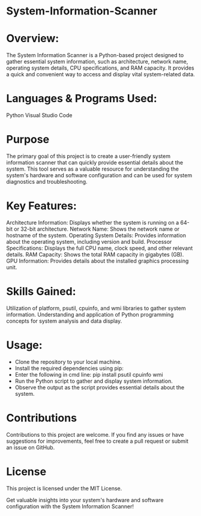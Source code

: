 # System-Information-Scanner

# Overview:
The System Information Scanner is a Python-based project designed to gather essential system information, such as architecture, network name, operating system details, CPU specifications, and RAM capacity. It provides a quick and convenient way to access and display vital system-related data.

# Languages & Programs Used:
Python
Visual Studio Code

# Purpose
The primary goal of this project is to create a user-friendly system information scanner that can quickly provide essential details about the system. This tool serves as a valuable resource for understanding the system's hardware and software configuration and can be used for system diagnostics and troubleshooting.

# Key Features:
Architecture Information: Displays whether the system is running on a 64-bit or 32-bit architecture.
Network Name: Shows the network name or hostname of the system.
Operating System Details: Provides information about the operating system, including version and build.
Processor Specifications: Displays the full CPU name, clock speed, and other relevant details.
RAM Capacity: Shows the total RAM capacity in gigabytes (GB).
GPU Information: Provides details about the installed graphics processing unit.

# Skills Gained:
Utilization of platform, psutil, cpuinfo, and wmi libraries to gather system information.
Understanding and application of Python programming concepts for system analysis and data display.

# Usage:
*  Clone the repository to your local machine.
*  Install the required dependencies using pip:
*  Enter the following in cmd line: pip install psutil cpuinfo wmi
*  Run the Python script to gather and display system information.
*  Observe the output as the script provides essential details about the system.

# Contributions
Contributions to this project are welcome. If you find any issues or have suggestions for improvements, feel free to create a pull request or submit an issue on GitHub.

# License
This project is licensed under the MIT License.


Get valuable insights into your system's hardware and software configuration with the System Information Scanner!

